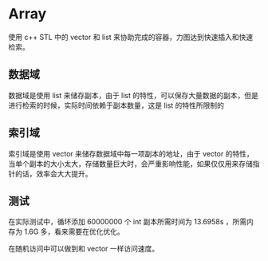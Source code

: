 # Array

使用 c++ STL 中的 vector 和 list 来协助完成的容器，力图达到快速插入和快速检索。

## 数据域

数据域是使用 list 来储存副本，由于 list 的特性，可以保存大量数据的副本，但是进行检索的时候，实际时间依赖于副本数量，这是 list 的特性所限制的

## 索引域

索引域是使用 vector 来储存数据域中每一项副本的地址，由于 vector 的特性，当单个副本的大小太大，存储数量巨大时，会严重影响性能，如果仅仅用来存储指针的话，效率会大大提升。

## 测试 

在实际测试中，循环添加 60000000 个 int 副本所需时间为 13.6958s ，所需内存为 1.6G 多，看来需要在优化优化。

在随机访问中可以做到和 vector 一样访问速度。
